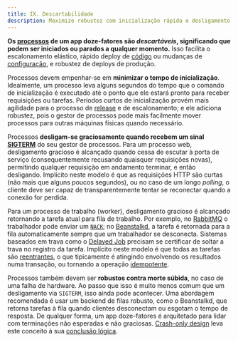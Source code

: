 ```yaml
---
title: IX. Descartabilidade
description: Maximize robustez com inicialização rápida e desligamento gracioso
---
```

**Os [processos](./processos) de um app doze-fatores são *descartáveis*, significando que podem ser iniciados ou parados a qualquer momento.** Isso facilita o escalonamento elástico, rápido deploy de [código](./codebase) ou mudanças de [configuração](./config), e robustez de deploys de produção.

Processos devem empenhar-se em **minimizar o tempo de inicialização**. Idealmente, um processo leva alguns segundos do tempo que o comando de inicialização é executado até o ponto que ele estará pronto para receber requisições ou tarefas. Períodos curtos de inicialização provém mais agilidade para o processo de [release](./build-release-run) e de escalonamento; e ele adiciona robustez, pois o gestor de processos pode mais facilmente mover processos para outras máquinas físicas quando necessário.

Processos **desligam-se graciosamente quando recebem um sinal [SIGTERM](http://en.wikipedia.org/wiki/SIGTERM)** do seu gestor de processos. Para um processo web, desligamento gracioso é alcançado quando cessa de escutar à porta de serviço (consequentemente recusando quaisquer requisições novas), permitindo qualquer requisição em andamento terminar, e então desligando. Implícito neste modelo é que as requisições HTTP são curtas (não mais que alguns poucos segundos), ou no caso de um longo _polling_, o cliente deve ser capaz de transparentemente tentar se reconectar quando a conexão for perdida.

Para um processo de trabalho (worker), desligamento gracioso é alcançado retornando a tarefa atual para  fila de trabalho. Por exemplo, no [RabbitMQ](http://www.rabbitmq.com/) o trabalhador pode enviar um [`NACK`](http://www.rabbitmq.com/amqp-0-9-1-quickref.html#basic.nack); no [Beanstalkd](https://beanstalkd.github.io), a tarefa é retornada para a fila automaticamente sempre que um trabalhador se desconecta. Sistemas baseados em trava como o [Delayed Job](https://github.com/collectiveidea/delayed_job#readme) precisam se certificar de soltar a trava no registro da tarefa. Implícito neste modelo é que todas as tarefas são [reentrantes](http://en.wikipedia.org/wiki/Reentrant_%28subroutine%29), o que tipicamente é atingindo envolvendo os resultados numa transação, ou tornando a operação [idempotente](http://en.wikipedia.org/wiki/Idempotence).

Processos também devem ser **robustos contra morte súbida**, no caso de uma falha de hardware. Ao passo que isso é muito menos comum que um desligamento via `SIGTERM`, isso ainda pode acontecer. Uma abordagem recomendada é usar um backend de filas robusto, como o Beanstalkd, que retorna tarefas à fila quando clientes desconectam ou esgotam o tempo de resposta. De qualquer forma, um app doze-fatores é arquitetado para lidar com terminações não esperadas e não graciosas.  [Crash-only design](http://lwn.net/Articles/191059/) leva este conceito à sua [conclusão lógica](http://docs.couchdb.org/en/latest/intro/overview.html).
